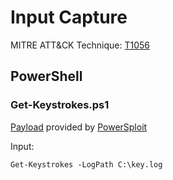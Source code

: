 # Input Capture

MITRE ATT&CK Technique: [T1056](https://attack.mitre.org/wiki/Technique/T1056)

## PowerShell

### Get-Keystrokes.ps1

[Payload](Payloads/Collection/Get-keystrokes.ps1) provided by [PowerSploit](https://github.com/PowerShellMafia/PowerSploit/blob/master/Exfiltration/Get-Keystrokes.ps1)

Input:

    Get-Keystrokes -LogPath C:\key.log
